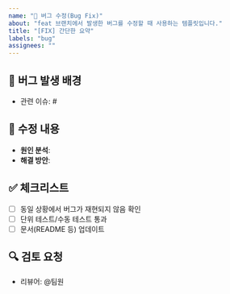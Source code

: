 ```yaml
---
name: "🐛 버그 수정(Bug Fix)"
about: "feat 브랜치에서 발생한 버그를 수정할 때 사용하는 템플릿입니다."
title: "[FIX] 간단한 요약"
labels: "bug"
assignees: ""
---
```


## 📌 버그 발생 배경
- 관련 이슈: #

## 📝 수정 내용
- **원인 분석**:  
- **해결 방안**:  

## ✅ 체크리스트
- [ ] 동일 상황에서 버그가 재현되지 않음 확인
- [ ] 단위 테스트/수동 테스트 통과
- [ ] 문서(README 등) 업데이트

## 🔍 검토 요청
- 리뷰어: @팀원
